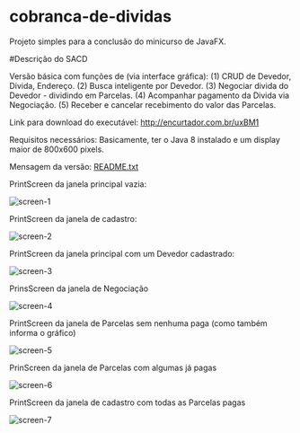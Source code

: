 # cobranca-de-dividas
Projeto simples para a conclusão do minicurso de JavaFX.

#Descrição do SACD

Versão básica com funções de (via interface gráfica): (1) CRUD de Devedor, Divida, Endereço. (2) Busca inteligente por Devedor. (3) Negociar divida do Devedor - dividindo em Parcelas. (4) Acompanhar pagamento da Divida via Negociação. (5) Receber e cancelar recebimento do valor das Parcelas.

Link para download do executável: http://encurtador.com.br/uxBM1

Requisitos necessários: Basicamente, ter o Java 8 instalado e um display maior de 800x600 pixels.

Mensagem da versão:
[README.txt](https://github.com/trandreluis/cobranca-de-dividas/files/736870/README.txt)

PrintScreen da janela principal vazia:

![screen-1](https://cloud.githubusercontent.com/assets/16140849/22396523/5b409e04-e53a-11e6-9665-f274ce0a70c5.png)

PrintScreen da janela de cadastro:

![screen-2](https://cloud.githubusercontent.com/assets/16140849/22396554/1df8c0de-e53b-11e6-9285-a60ed1ae842a.png)

PrintScreen da janela principal com um Devedor cadastrado:

![screen-3](https://cloud.githubusercontent.com/assets/16140849/22396571/913b2ef6-e53b-11e6-88fa-be54ebbef074.png)

PrinsScreen da janela de Negociação

![screen-4](https://cloud.githubusercontent.com/assets/16140849/22396590/0f058db8-e53c-11e6-9cbb-1378056c2752.png)

PrintScreen da janela de Parcelas sem nenhuma paga (como também informa o gráfico)

![screen-5](https://cloud.githubusercontent.com/assets/16140849/22396602/591b31be-e53c-11e6-952d-360ab59c05d7.png)

PrinScreen da janela de Parcelas com algumas já pagas

![screen-6](https://cloud.githubusercontent.com/assets/16140849/22396621/a6d8a9d6-e53c-11e6-91e6-ef050b51a64e.png)

PrintScreen da janela de cadastro com todas as Parcelas pagas

![screen-7](https://cloud.githubusercontent.com/assets/16140849/22396668/e84784fe-e53d-11e6-96bf-6bc78f50f5b1.png)

